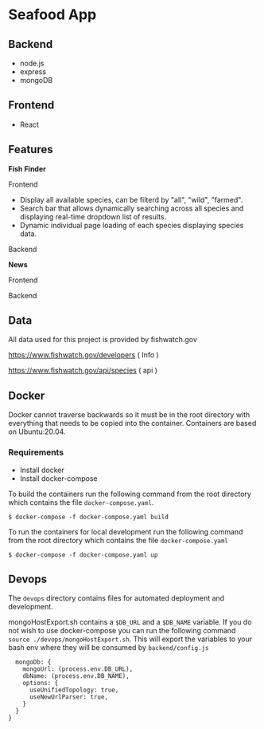 # Seafood App

## Backend
- node.js
- express
- mongoDB 

## Frontend 
- React


## Features

**Fish Finder**

Frontend 

- Display all available species, can be filterd by "all", "wild", "farmed".  
- Search bar that allows dynamically searching across all species and displaying real-time dropdown list of results. 
- Dynamic individual page loading of each species displaying species data. 

Backend

**News**

Frontend

Backend

## Data

All data used for this project is provided by fishwatch.gov 

https://www.fishwatch.gov/developers ( Info )

https://www.fishwatch.gov/api/species ( api ) 

## Docker

Docker cannot traverse backwards so it must be in the root directory with everything that needs to be copied into the container. Containers are based on Ubuntu:20.04. 

### Requirements
  - Install docker
  - Install docker-compose

To build the containers run the following command from the root directory which contains the file ```docker-compose.yaml```.

```console
$ docker-compose -f docker-compose.yaml build
 ```

To run the containers for local development run the following command from the root directory which contains the file ```docker-compose.yaml```

```console
$ docker-compose -f docker-compose.yaml up
 ```

## Devops

The ```devops``` directory contains files for automated deployment and development.

mongoHostExport.sh contains a ```$DB_URL``` and a ```$DB_NAME``` variable. If you do not wish to use docker-compose you can run the following command ```source ./devops/mongoHostExport.sh```. This will export the variables to your bash env where they will be consumed by ```backend/config.js```

```console
  mongoDb: {
    mongoUrl: (process.env.DB_URL),
    dbName: (process.env.DB_NAME),
    options: {
      useUnifiedTopology: true,
      useNewUrlParser: true,
    }
  }
}
 ```
